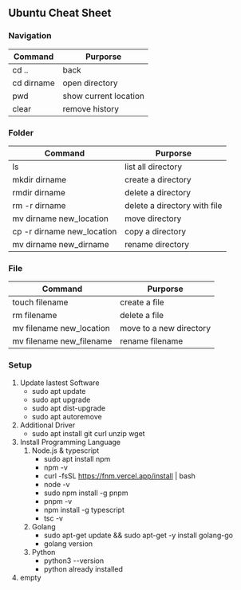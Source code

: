 ## Ubuntu Cheat Sheet

### Navigation

| Command    | Purporse              |
| ---------- | --------------------- |
| cd ..      | back                  |
| cd dirname | open directory        |
| pwd        | show current location |
| clear      | remove history        |

### Folder

| Command                    | Purporse                     |
| -------------------------- | ---------------------------- |
| ls                         | list all directory           |
| mkdir dirname              | create a directory           |
| rmdir dirname              | delete a directory           |
| rm -r dirname              | delete a directory with file |
| mv dirname new_location    | move directory               |
| cp -r dirname new_location | copy a directory             |
| mv dirname new_dirname     | rename directory             |

### File

| Command                  | Purporse                |
| ------------------------ | ----------------------- |
| touch filename           | create a file           |
| rm filename              | delete a file           |
| mv filename new_location | move to a new directory |
| mv filename new_filename | rename filename         |

### Setup

1.  Update lastest Software
    - sudo apt update
    - sudo apt upgrade
    - sudo apt dist-upgrade
    - sudo apt autoremove
2.  Additional Driver
    - sudo apt install git curl unzip wget
3.  Install Programming Language
    1. Node.js & typescript
       - sudo apt install npm
       - npm -v
       - curl -fsSL https://fnm.vercel.app/install | bash
       - node -v
       - sudo npm install -g pnpm
       - pnpm -v
       - npm install -g typescript
       - tsc -v
    2. Golang
       - sudo apt-get update && sudo apt-get -y install golang-go
       - golang version
    3. Python
       - python3 --version
       - python already installed
4.  empty
